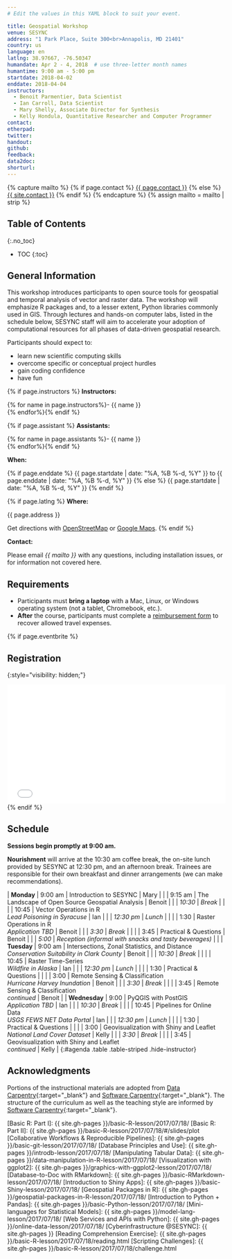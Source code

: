 ```yaml
---
# Edit the values in this YAML block to suit your event.

title: Geospatial Workshop
venue: SESYNC
address: "1 Park Place, Suite 300<br>Annapolis, MD 21401"
country: us
language: en
latlng: 38.97667, -76.50347
humandate: Apr 2 - 4, 2018  # use three-letter month names
humantime: 9:00 am - 5:00 pm
startdate: 2018-04-02
enddate: 2018-04-04
instructors:    
  - Benoit Parmentier, Data Scientist
  - Ian Carroll, Data Scientist
  - Mary Shelly, Associate Director for Synthesis
  - Kelly Hondula, Quantitative Researcher and Computer Programmer
contact:
etherpad:
twitter:
handout:
github:
feedback:
data2doc:
shorturl:
---
```


<!-- Capture additional variables to use below. -->

{% capture mailto %}
{% if page.contact %}
  <a href='mailto:{{page.contact}}'>{{ page.contact }}</a>
{% else %}
  <a href='mailto:{{site.contact}}'>{{ site.contact }}</a>
{% endif %}
{% endcapture %}
{% assign mailto = mailto | strip %}

## Table of Contents
{:.no_toc}

* TOC
{:toc}

## General Information

This workshop introduces participants to open source tools for geospatial and
temporal analysis of vector and raster data. The workshop will emphasize R
packages and, to a lesser extent, Python libraries commonly used in GIS. Through
lectures and hands-on computer labs, listed in the schedule below, SESYNC staff
will aim to accelerate your adoption of computational resources for all phases of
data-driven geospatial research.

Participants should expect to:

- learn new scientific computing skills
- overcome specific or conceptual project hurdles
- gain coding confidence
- have fun

<!-- Please review the agenda below and follow the [**pre-arrival installation instructions**](#pre-arrival-installation-instructions). -->

<!-- The next block displays instructors' names if they are available. -->

{% if page.instructors %}
**Instructors:**

{% for name in page.instructors%}- {{ name }}  
{% endfor%}{% endif %}

{% if page.assistant %}
**Assistants:**

{% for name in page.assistants %}- {{ name }}  
{% endfor%}{% endif %}

<!-- The next block displays the start [and end] date. -->

**When:**

{% if page.enddate %}
{{ page.startdate | date: "%A, %B %-d, %Y" }} to {{ page.enddate | date: "%A, %B %-d, %Y" }}
{% else %}
{{ page.startdate | date: "%A, %B %-d, %Y" }}
{% endif %}

<!-- The next block displays the address and links to a map showing directions.
-->

{% if page.latlng %}
**Where:**

{{ page.address }}
  
Get directions with
<a href="//www.openstreetmap.org/?mlat={{ page.latlng | replace:',','&mlon=' }}&zoom=16">OpenStreetMap</a> or
<a href="//maps.google.com/maps?q={{ page.latlng }}">Google Maps</a>.
{% endif %}

<!-- The next block inserts a contact email address if one has been specified
for the page. If one hasn't, this block inserts the site.contact address in
docs/_config.yml. -->

**Contact:**

Please email *{{ mailto }}* with any questions, including installation issues,
or for information not covered here.

<!-- Modify the next block if there are any special requirements. -->

## Requirements

- Participants must **bring a laptop** with a Mac, Linux, or Windows operating
  system (not a tablet, Chromebook, etc.).
- **After** the course, participants must complete a
  [reimbursement form] to recover allowed travel expenses.

<!-- An eventbrite value in the YAML front matter triggers the next block. -->

{% if page.eventbrite %}
## Registration
{:style="visibility: hidden;"}

<iframe
  src="//eventbrite.com/tickets-external?eid={{ page.eventbrite }}&ref=etckt"
  frameborder="0" height="275" width="100%"
  vspace="0" hspace="0" marginheight="5" marginwidth="5"
  scrolling="auto" allowtransparency="true">
</iframe>
{% endif %}

<!-- Compose the schedule below. The instructor field is only visible with URL
query string parameter "draft=TRUE" -->

## Schedule

**Sessions begin promptly at 9:00 am.**

**Nourishment** will arrive at the 10:30 am coffee break, the on-site lunch
provided by SESYNC at 12:30 pm, and an afternoon break. Trainees are responsible
for their own breakfast and dinner arrangements (we can make recommendations).

| **Monday**    | 9:00 am    | Introduction to SESYNC                                    | Mary   |
|               | 9:15 am    | The Landscape of Open Source Geospatial Analysis          | Benoit |
|               | *10:30*    | *Break*                                                   |        |
|               | 10:45      | Vector Operations in R<br>*Lead Poisoning in Syracuse*    | Ian    |
|               | *12:30 pm* | *Lunch*                                                   |        |
|               | 1:30       | Raster Operations in R<br>*Application TBD*               | Benoit |
|               | *3:30*     | *Break*                                                   |        |
|               | 3:45       | Practical & Questions                                     | Benoit |
|               | *5:00*     | *Reception (informal with snacks and tasty beverages)*    |        |
| **Tuesday**   | 9:00 am    | Intersections, Zonal Statistics, and Distance<br>*Conservation Suitability in Clark County* | Benoit |
|               | *10:30*    | *Break*                                                   |        |
|               | 10:45      | Raster Time-Series<br>*Wildfire in Alaska*                |  Ian   |
|               | *12:30 pm* | *Lunch*                                                   |        |
|               | 1:30       | Practical & Questions                                     |        |
|               | 3:00       | Remote Sensing & Classification<br>*Hurricane Harvey Inundation* | Benoit |
|               | *3:30*     | *Break*                                                   |        |
|               | 3:45       | Remote Sensing & Classification<br>*continued*            | Benoit |
| **Wednesday** | 9:00       | PyQGIS with PostGIS<br>*Application TBD*                  | Ian    |
|               | *10:30*    | *Break*                                                   |        |
|               | 10:45      | Pipelines for Online Data<br>*USGS FEWS NET Data Portal*  | Ian    |
|               | *12:30 pm* | *Lunch*                                                   |        |
|               | 1:30       | Practical & Questions                                     |        |
|               | 3:00       | Geovisualization with Shiny and Leaflet<br>*National Land Cover Dataset* | Kelly  |
|               | *3:30*     | *Break*                                                   |        |
|               | 3:45       | Geovisualization with Shiny and Leaflet<br>*continued*    | Kelly  |
{:#agenda .table .table-striped .hide-instructor}
<!-- .disable-links -->

<!-- Use the next block to detail pre-arrival installation and download
instructions. Certain standard procedures may be included, e.g.
docs/_includes/setup-RStudio.md. -->

## Acknowledgments

Portions of the instructional materials are adopted from [Data Carpentry](http://www.datacarpentry.org){:target="_blank"} and [Software Carpentry](http://software-carpentry.org){:target="_blank"}.
The structure of the curriculum as well as the teaching style are informed by [Software Carpentry](http://software-carpentry.org){:target="_blank"}.

<!-- Only use space below for links. -->

[reimbursement form]: https://www.sesync.org/sites/default/files/sesync_travel_reimbursement_request_form_2017_-_fillable_july_2017.pdf
[Basic R: Part I]: {{ site.gh-pages }}/basic-R-lesson/2017/07/18/
[Basic R: Part II]: {{ site.gh-pages }}/basic-R-lesson/2017/07/18/#/slides/plot
[Collaborative Workflows & Reproducible Pipelines]: {{ site.gh-pages }}/basic-git-lesson/2017/07/18/
[Database Principles and Use]: {{ site.gh-pages }}/introdb-lesson/2017/07/18/
[Manipulating Tabular Data]: {{ site.gh-pages }}/data-manipulation-in-R-lesson/2017/07/18/
[Visualization with ggplot2]: {{ site.gh-pages }}/graphics-with-ggplot2-lesson/2017/07/18/
[Database-to-Doc with RMarkdown]: {{ site.gh-pages }}/basic-RMarkdown-lesson/2017/07/18/
[Introduction to Shiny Apps]: {{ site.gh-pages }}/basic-Shiny-lesson/2017/07/18/
[Geospatial Packages in R]: {{ site.gh-pages }}/geospatial-packages-in-R-lesson/2017/07/18/
[Introduction to Python + Pandas]: {{ site.gh-pages }}/basic-Python-lesson/2017/07/18/
[Mini-languages for Statistical Models]: {{ site.gh-pages }}/model-lang-lesson/2017/07/18/
[Web Services and APIs with Python]: {{ site.gh-pages }}/online-data-lesson/2017/07/18/
[Cyberinfrastructure @SESYNC]: {{ site.gh-pages }}
[Reading Comprehension Exercise]: {{ site.gh-pages }}/basic-R-lesson/2017/07/18/reading.html
[Scripting Challenges]: {{ site.gh-pages }}/basic-R-lesson/2017/07/18/challenge.html
